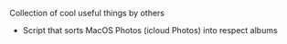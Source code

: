 Collection of cool useful things by others
* Script that sorts MacOS Photos (icloud Photos) into respect albums
